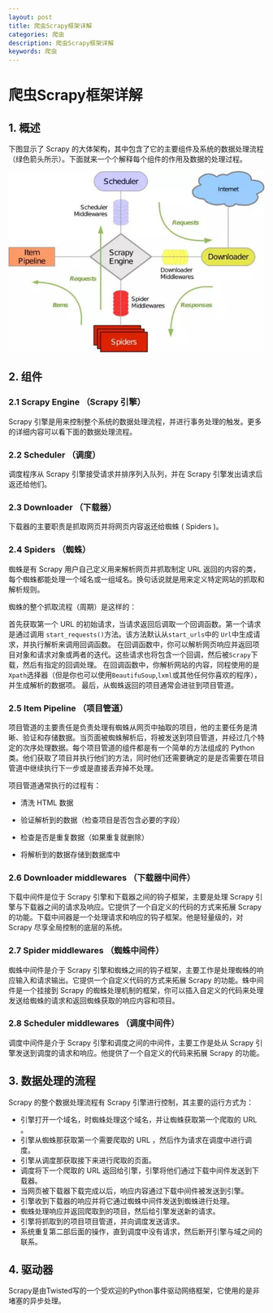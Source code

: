 ```yaml
---
layout: post
title: 爬虫Scrapy框架详解
categories: 爬虫
description: 爬虫Scrapy框架详解
keywords: 爬虫
---
```

# 爬虫Scrapy框架详解

## 1. 概述
下图显示了 Scrapy 的大体架构，其中包含了它的主要组件及系统的数据处理流程（绿色箭头所示）。下面就来一个个解释每个组件的作用及数据的处理过程。

![](/images/res/scrapy.jpg)

## 2. 组件

### 2.1 Scrapy Engine （Scrapy 引擎）

Scrapy 引擎是用来控制整个系统的数据处理流程，并进行事务处理的触发。更多的详细内容可以看下面的数据处理流程。

### 2.2 Scheduler （调度）

调度程序从 Scrapy 引擎接受请求并排序列入队列，并在 Scrapy 引擎发出请求后返还给他们。

### 2.3 Downloader （下载器）

下载器的主要职责是抓取网页并将网页内容返还给蜘蛛  ( Spiders )。

### 2.4 Spiders （蜘蛛）

蜘蛛是有 Scrapy 用户自己定义用来解析网页并抓取制定 URL 返回的内容的类，每个蜘蛛都能处理一个域名或一组域名。换句话说就是用来定义特定网站的抓取和解析规则。

蜘蛛的整个抓取流程（周期）是这样的：

首先获取第一个 URL 的初始请求，当请求返回后调取一个回调函数。第一个请求是通过调用 ```start_requests()```方法。该方法默认从``` start_urls ```中的 ``` Url ```中生成请求，并执行解析来调用回调函数。
在回调函数中，你可以解析网页响应并返回项目对象和请求对象或两者的迭代。这些请求也将包含一个回调，然后被``` Scrapy ```下载，然后有指定的回调处理。
在回调函数中，你解析网站的内容，同程使用的是``` Xpath ```选择器（但是你也可以使用``` BeautifuSoup ```,``` lxml ```或其他任何你喜欢的程序），并生成解析的数据项。
最后，从蜘蛛返回的项目通常会进驻到项目管道。

### 2.5 Item Pipeline （项目管道）

项目管道的主要责任是负责处理有蜘蛛从网页中抽取的项目，他的主要任务是清晰、验证和存储数据。当页面被蜘蛛解析后，将被发送到项目管道，并经过几个特定的次序处理数据。每个项目管道的组件都是有一个简单的方法组成的 Python 类。他们获取了项目并执行他们的方法，同时他们还需要确定的是是否需要在项目管道中继续执行下一步或是直接丢弃掉不处理。

项目管道通常执行的过程有：

- 清洗 HTML 数据

- 验证解析到的数据（检查项目是否包含必要的字段）

- 检查是否是重复数据（如果重复就删除）

- 将解析到的数据存储到数据库中

### 2.6 Downloader middlewares （下载器中间件）

下载中间件是位于 Scrapy 引擎和下载器之间的钩子框架，主要是处理 Scrapy 引擎与下载器之间的请求及响应。它提供了一个自定义的代码的方式来拓展 Scrapy 的功能。下载中间器是一个处理请求和响应的钩子框架。他是轻量级的，对 Scrapy 尽享全局控制的底层的系统。

### 2.7 Spider middlewares （蜘蛛中间件）

蜘蛛中间件是介于 Scrapy 引擎和蜘蛛之间的钩子框架，主要工作是处理蜘蛛的响应输入和请求输出。它提供一个自定义代码的方式来拓展 Scrapy 的功能。蛛中间件是一个挂接到 Scrapy 的蜘蛛处理机制的框架，你可以插入自定义的代码来处理发送给蜘蛛的请求和返回蜘蛛获取的响应内容和项目。

### 2.8 Scheduler middlewares （调度中间件）

调度中间件是介于 Scrapy 引擎和调度之间的中间件，主要工作是处从 Scrapy 引擎发送到调度的请求和响应。他提供了一个自定义的代码来拓展 Scrapy 的功能。

## 3. 数据处理的流程

Scrapy 的整个数据处理流程有 Scrapy 引擎进行控制，其主要的运行方式为：

- 引擎打开一个域名，时蜘蛛处理这个域名，并让蜘蛛获取第一个爬取的 URL 。
- 引擎从蜘蛛那获取第一个需要爬取的 URL ，然后作为请求在调度中进行调度。
- 引擎从调度那获取接下来进行爬取的页面。
- 调度将下一个爬取的 URL 返回给引擎，引擎将他们通过下载中间件发送到下载器。
- 当网页被下载器下载完成以后，响应内容通过下载中间件被发送到引擎。
- 引擎收到下载器的响应并将它通过蜘蛛中间件发送到蜘蛛进行处理。
- 蜘蛛处理响应并返回爬取到的项目，然后给引擎发送新的请求。
- 引擎将抓取到的项目项目管道，并向调度发送请求。
- 系统重复第二部后面的操作，直到调度中没有请求，然后断开引擎与域之间的联系。

## 4. 驱动器

Scrapy是由Twisted写的一个受欢迎的Python事件驱动网络框架，它使用的是非堵塞的异步处理。
